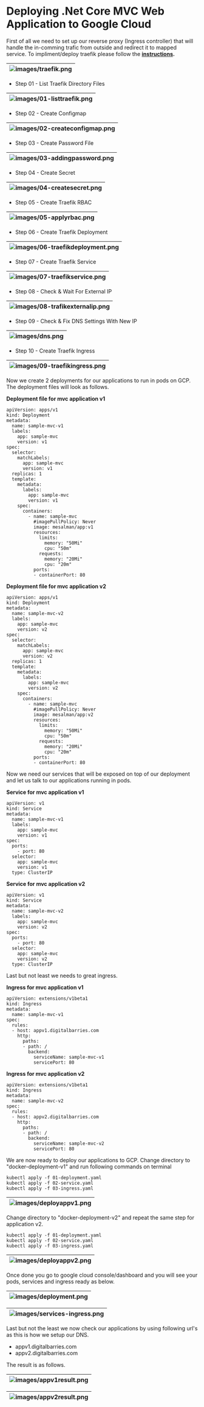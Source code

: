 # Deploying .Net Core MVC Web Application to Google Cloud

First of all we need to set up our reverse proxy (Ingress controller) that will handle the in-comming trafic from outside and redirect it to mapped service. To impliment/deploy traefik please follow the **[instructions](traefik/README.md).**

| ![images/traefik.png](images/traefik.png) |
| ------------------------------------------------------------------- |

* Step 01 - List Traefik Directory Files

| ![images/01-listtraefik.png](images/01-listtraefik.png) |
| ------------------------------------------------------------------- |

* Step 02 - Create Configmap

| ![images/02-createconfigmap.png](images/02-createconfigmap.png) |
| ------------------------------------------------------------------- |

* Step 03 - Create Password File

| ![images/03-addingpassword.png](images/03-addingpassword.png) |
| ------------------------------------------------------------------- |

* Step 04 - Create Secret

| ![images/04-createsecret.png](images/04-createsecret.png) |
| ------------------------------------------------------------------- |

* Step 05 - Create Traefik RBAC

| ![images/05-applyrbac.png](images/05-applyrbac.png) |
| ------------------------------------------------------------------- |

* Step 06 - Create Traefik Deployment

| ![images/06-traefikdeployment.png](images/06-traefikdeployment.png) |
| ------------------------------------------------------------------- |

* Step 07 - Create Traefik Service

| ![images/07-traefikservice.png](images/07-traefikservice.png) |
| ------------------------------------------------------------------- |

* Step 08 - Check & Wait For External IP

| ![images/08-trafikexternalip.png](images/08-trafikexternalip.png) |
| ------------------------------------------------------------------- |

* Step 09 - Check & Fix DNS Settings With New IP

| ![images/dns.png](images/dns.png) |
| ------------------------------------------------------------------- |

* Step 10 - Create Traefik Ingress 

| ![images/09-traefikingress.png](images/09-traefikingress.png) |
| ------------------------------------------------------------------- |


Now we create 2 deployments for our applications to run in pods on GCP. The deployment files will look as follows.

**Deployment file for mvc application v1**

```
apiVersion: apps/v1
kind: Deployment
metadata:
  name: sample-mvc-v1
  labels:
    app: sample-mvc
    version: v1
spec:
  selector:
    matchLabels:
      app: sample-mvc
      version: v1
  replicas: 1
  template:
    metadata:
      labels:
        app: sample-mvc
        version: v1
    spec:
      containers:
        - name: sample-mvc
          #imagePullPolicy: Never
          image: mesalman/app:v1
          resources:
            limits:
              memory: "50Mi"
              cpu: "50m"
            requests:
              memory: "20Mi"
              cpu: "20m"
          ports:
          - containerPort: 80
```

**Deployment file for mvc application v2**

```
apiVersion: apps/v1
kind: Deployment
metadata:
  name: sample-mvc-v2
  labels:
    app: sample-mvc
    version: v2
spec:
  selector:
    matchLabels:
      app: sample-mvc
      version: v2
  replicas: 1
  template:
    metadata:
      labels:
        app: sample-mvc
        version: v2
    spec:
      containers:
        - name: sample-mvc
          #imagePullPolicy: Never
          image: mesalman/app:v2
          resources:
            limits:
              memory: "50Mi"
              cpu: "50m"
            requests:
              memory: "20Mi"
              cpu: "20m"
          ports:
          - containerPort: 80
```

Now we need our services that will be exposed on top of our deployment and let us talk to our applications running in pods.


**Service for mvc application v1**

```
apiVersion: v1
kind: Service
metadata:
  name: sample-mvc-v1
  labels:
    app: sample-mvc
    version: v1
spec:
  ports:
    - port: 80
  selector:
    app: sample-mvc
    version: v1
  type: ClusterIP
```
         
**Service for mvc application v2**

```
apiVersion: v1
kind: Service
metadata:
  name: sample-mvc-v2
  labels:
    app: sample-mvc
    version: v2
spec:
  ports:
    - port: 80
  selector:
    app: sample-mvc
    version: v2
  type: ClusterIP
```
         
Last but not least we needs to great ingress.


**Ingress for mvc application v1**

```
apiVersion: extensions/v1beta1
kind: Ingress
metadata:
  name: sample-mvc-v1
spec:
  rules:
  - host: appv1.digitalbarries.com
    http:
      paths:
      - path: /
        backend:
          serviceName: sample-mvc-v1
          servicePort: 80
```

**Ingress for mvc application v2**

```
apiVersion: extensions/v1beta1
kind: Ingress
metadata:
  name: sample-mvc-v2
spec:
  rules:
  - host: appv2.digitalbarries.com
    http:
      paths:
      - path: /
        backend:
          serviceName: sample-mvc-v2
          servicePort: 80
```

We are now ready to deploy our applications to GCP. Change directory to "docker-deployment-v1" and run following commands on terminal


```
kubectl apply -f 01-deployment.yaml
kubectl apply -f 02-service.yaml
kubectl apply -f 03-ingress.yaml
```

| ![images/deployappv1.png](images/deployappv1.png) |
| ------------------------------------------------------------------- |


Change directory to "docker-deployment-v2" and repeat the same step for application v2. 

```
kubectl apply -f 01-deployment.yaml
kubectl apply -f 02-service.yaml
kubectl apply -f 03-ingress.yaml
```

| ![images/deployappv2.png](images/deployappv2.png) |
| ------------------------------------------------------------------- |


Once done you go to google cloud console/dashboard and you will see your pods, services and ingress ready as below.

| ![images/deployment.png](images/deployment.png) |
| ------------------------------------------------------------------- |


| ![images/services-ingress.png](images/services-ingress.png) |
| ------------------------------------------------------------------- |

Last but not the least we now check our applications by using following url's as this is how we setup our DNS.

* appv1.digitalbarries.com
* appv2.digitalbarries.com

The result is as follows.

| ![images/appv1result.png](images/appv1result.png) |
| ------------------------------------------------------------------- |

| ![images/appv2result.png](images/appv2result.png) |
| ------------------------------------------------------------------- |
